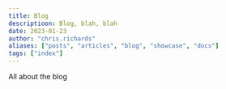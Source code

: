 ```yaml
---
title: Blog
descriptioon: Blog, blah, blah
date: 2023-01-23
author: "chris.richards"
aliases: ["posts", "articles", "blog", "showcase", "docs"]
tags: ["index"]
---
```


All about the blog
